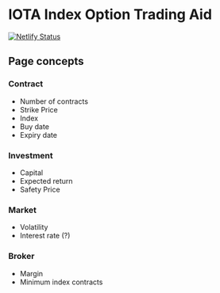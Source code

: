 # IOTA Index Option Trading Aid

[![Netlify Status](https://api.netlify.com/api/v1/badges/87ab1347-261e-41d5-866e-20612fd29368/deploy-status)](https://app.netlify.com/sites/luminous-zuccutto-bae5f1/deploys)

## Page concepts

### Contract

- Number of contracts
- Strike Price
- Index
- Buy date
- Expiry date

### Investment

- Capital
- Expected return
- Safety Price

### Market

- Volatility
- Interest rate (?)

### Broker

- Margin
- Minimum index contracts
